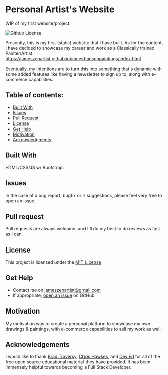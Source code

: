 # Personal Artist's Website

WIP of my first website/project.

![Github License](https://img.shields.io/badge/license-MIT-brightgreen)

Presently, this is my first (static) website that I have built.
As for the content, I have decided to showcase my career and work as a Classically trained Painter/Artist. https://jameszenartist.github.io/jameshansenpaintings/index.html

Eventually, my intentions are to turn this into something that's dynamic with some added features like having a newsletter to sign up to, along with e-commerce capabilities.

## Table of contents:

- [Built With](#built-with)
- [Issues](#issues)
- [Pull Request](#Pull-Request)
- [License](#license)
- [Get Help](#get-help)
- [Motivation](#motivation)
- [Acknowledgments](#acknowledgements)

## Built With

HTML/CSS/JS w/ Bootstrap.

## Issues

In the case of a bug report, bugfix or a suggestions, please feel very free to open an issue.

## Pull request

Pull requests are always welcome, and I'll do my best to do reviews as fast as I can.

## License

This project is licensed under the [MIT License](https://github.com/this/project/blob/master/LICENSE)

## Get Help

- Contact me on jameszenartist@gmail.com
- If appropriate, [open an issue](https://github.com/jameshansenpaintings/issues) on GitHub

## Motivation

My motivation was to create a personal platform to showcase my own drawings & paintings, with e-commerce capabilities to sell my work as well.

## Acknowledgements

I would like to thank [Brad Traversy](https://github.com/bradtraversy), [Chris Hawkes](https://github.com/chawk), and [Dev Ed](https://www.youtube.com/channel/UClb90NQQcskPUGDIXsQEz5Q) for all of the free open source educational material they have provided. It has been immensely helpful towards becoming a Full Stack Developer.
